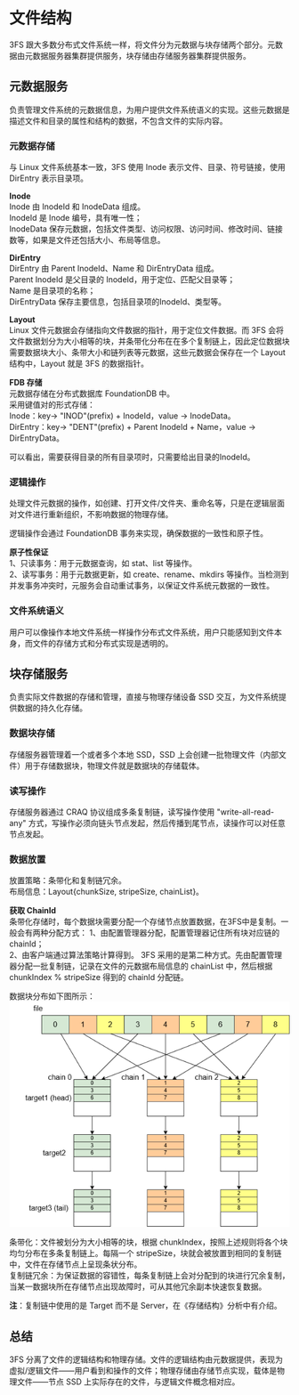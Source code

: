 # 文件结构
3FS 跟大多数分布式文件系统一样，将文件分为元数据与块存储两个部分。元数据由元数据服务器集群提供服务，块存储由存储服务器集群提供服务。

## 元数据服务
负责管理文件系统的元数据信息，为用户提供文件系统语义的实现。这些元数据是描述文件和目录的属性和结构的数据，不包含文件的实际内容。

### 元数据存储
与 Linux 文件系统基本一致，3FS 使用 Inode 表示文件、目录、符号链接，使用 DirEntry 表示目录项。   

**Inode**  
Inode 由 InodeId 和 InodeData 组成。  
InodeId 是 Inode 编号，具有唯一性；  
InodeData 保存元数据，包括文件类型、访问权限、访问时间、修改时间、链接数等，如果是文件还包括大小、布局等信息。   

**DirEntry**  
DirEntry 由 Parent InodeId、Name 和 DirEntryData 组成。  
Parent InodeId 是父目录的 InodeId，用于定位、匹配父目录等；  
Name 是目录项的名称；  
DirEntryData 保存主要信息，包括目录项的InodeId、类型等。  

**Layout**  
Linux 文件元数据会存储指向文件数据的指针，用于定位文件数据。而 3FS 会将文件数据划分为大小相等的块，并条带化分布在在多个复制链上，因此定位数据块需要数据块大小、条带大小和链列表等元数据，这些元数据会保存在一个 Layout 结构中，Layout 就是 3FS 的数据指针。  

**FDB 存储**  
元数据存储在分布式数据库 FoundationDB 中。  
采用键值对的形式存储：  
Inode：key-> "INOD"(prefix) + InodeId，value -> InodeData。  
DirEntry：key-> "DENT"(prefix) + Parent InodeId + Name，value -> DirEntryData。  

可以看出，需要获得目录的所有目录项时，只需要给出目录的InodeId。

### 逻辑操作
处理文件元数据的操作，如创建、打开文件/文件夹、重命名等，只是在逻辑层面对文件进行重新组织，不影响数据的物理存储。  

逻辑操作会通过 FoundationDB 事务来实现，确保数据的一致性和原子性。 

**原子性保证**  
1、只读事务：用于元数据查询，如 stat、list 等操作。   
2、读写事务：用于元数据更新，如 create、rename、mkdirs 等操作。当检测到并发事务冲突时，元服务会自动重试事务，以保证文件系统元数据的一致性。  

### 文件系统语义
用户可以像操作本地文件系统一样操作分布式文件系统，用户只能感知到文件本身，而文件的存储方式和分布式实现是透明的。

## 块存储服务
负责实际文件数据的存储和管理，直接与物理存储设备 SSD 交互，为文件系统提供数据的持久化存储。

### 数据块存储
存储服务器管理着一个或者多个本地 SSD，SSD 上会创建一批物理文件（内部文件）用于存储数据块，物理文件就是数据块的存储载体。  

### 读写操作
存储服务器通过 CRAQ 协议组成多条复制链，读写操作使用 "write-all-read-any" 方式，写操作必须向链头节点发起，然后传播到尾节点，读操作可以对任意节点发起。  

### 数据放置
放置策略：条带化和复制链冗余。  
布局信息：Layout{chunkSize, stripeSize, chainList}。  

**获取 ChainId**   
条带化存储时，每个数据块需要分配一个存储节点放置数据，在3FS中是复制。一般会有两种分配方式：
1、由配置管理器分配，配置管理器记住所有块对应链的 chainId；  
2、由客户端通过算法策略计算得到。
3FS 采用的是第二种方式。先由配置管理器分配一批复制链，记录在文件的元数据布局信息的 chainList 中，然后根据 chunkIndex % stripeSize 得到的 chainId 分配链。  

数据块分布如下图所示：
![CR 放置](../img/3fs_data_place.png "3fs placement")

条带化：文件被划分为大小相等的块，根据 chunkIndex，按照上述规则将各个块均匀分布在多条复制链上。每隔一个 stripeSize，块就会被放置到相同的复制链中，文件在存储节点上呈现条状分布。   
复制链冗余：为保证数据的容错性，每条复制链上会对分配到的块进行冗余复制，当某一数据块所在存储节点出现故障时，可从其他冗余副本快速恢复数据。  

**注**：复制链中使用的是 Target 而不是 Server，在《存储结构》分析中有介绍。  

## 总结
3FS 分离了文件的逻辑结构和物理存储。文件的逻辑结构由元数据提供，表现为虚拟/逻辑文件——用户看到和操作的文件；物理存储由存储节点实现，载体是物理文件——节点 SSD 上实际存在的文件，与逻辑文件概念相对应。